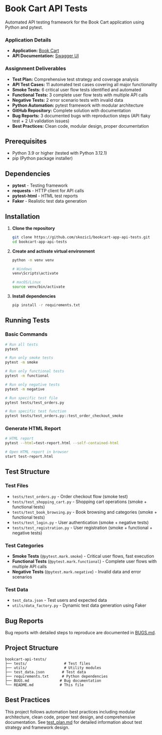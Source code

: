 # Book Cart API Tests

Automated API testing framework for the Book Cart application using Python and pytest.

### Application Details
- **Application:** [Book Cart](https://bookcart.azurewebsites.net/)
- **API Documentation:** [Swagger UI](https://bookcart.azurewebsites.net/swagger/index.html)

### Assignment Deliverables
-  **Test Plan:** Comprehensive test strategy and coverage analysis
-  **API Test Cases:** 11 automated test cases covering all major functionality
-  **Smoke Tests:** 6 critical user flow tests identified and automated
-  **Functional Tests:** 3 complete user flow tests with multiple API calls
-  **Negative Tests:** 2 error scenario tests with invalid data
-  **Python Automation:** pytest framework with modular architecture
-  **GitHub Repository:** Complete solution with documentation
-  **Bug Reports:** 3 documented bugs with reproduction steps (API flaky test + 2 UI validation issues)
-  **Best Practices:** Clean code, modular design, proper documentation

## Prerequisites
- Python 3.9 or higher (tested with Python 3.12.1)
- pip (Python package installer)

## Dependencies
- **pytest** - Testing framework
- **requests** - HTTP client for API calls
- **pytest-html** - HTML test reports
- **Faker** - Realistic test data generation

## Installation

1. **Clone the repository**
   ```bash
   git clone https://github.com/skozic1/bookcart-app-api-tests.git
   cd bookcart-app-api-tests
   ```

2. **Create and activate virtual environment**
   ```bash
   python -m venv venv
   
   # Windows
   venv\Scripts\activate
   
   # macOS/Linux
   source venv/bin/activate
   ```

3. **Install dependencies**
   ```bash
   pip install -r requirements.txt
   ```

## Running Tests

### Basic Commands
```bash
# Run all tests
pytest

# Run only smoke tests
pytest -m smoke

# Run only functional tests
pytest -m functional

# Run only negative tests
pytest -m negative

# Run specific test file
pytest tests/test_orders.py

# Run specific test function
pytest tests/test_orders.py::test_order_checkout_smoke
```

### Generate HTML Report
```bash
# HTML report
pytest --html=test-report.html --self-contained-html

# Open HTML report in browser
start test-report.html
```

## Test Structure

### Test Files
- `tests/test_orders.py` - Order checkout flow (smoke test)
- `tests/test_shopping_cart.py` - Shopping cart operations (smoke + functional tests)
- `tests/test_book_browsing.py` - Book browsing and categories (smoke + functional tests)
- `tests/test_login.py` - User authentication (smoke + negative tests)
- `tests/test_registration.py` - User registration (smoke + functional + negative tests)

### Test Categories
- **Smoke Tests** (`@pytest.mark.smoke`) - Critical user flows, fast execution
- **Functional Tests** (`@pytest.mark.functional`) - Complete user flows with multiple API calls
- **Negative Tests** (`@pytest.mark.negative`) - Invalid data and error scenarios

### Test Data
- `test_data.json` - Test users and expected data
- `utils/data_factory.py` - Dynamic test data generation using Faker

## Bug Reports

Bug reports with detailed steps to reproduce are documented in [BUGS.md](BUGS.md).

## Project Structure
```
bookcart-api-tests/
├── tests/                 # Test files
├── utils/                 # Utility modules
├── test_data.json        # Test data
├── requirements.txt      # Python dependencies
├── BUGS.md              # Bug documentation
└── README.md            # This file
```

## Best Practices

This project follows automation best practices including modular architecture, clean code, proper test design, and comprehensive documentation. See [test_plan.md](test_plan.md) for detailed information about test strategy and framework design.



